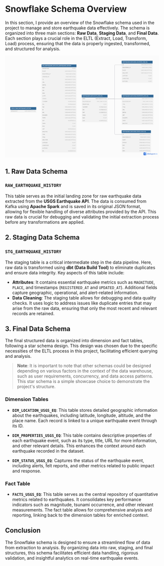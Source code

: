 # Snowflake Schema Overview

In this section, I provide an overview of the Snowflake schema used in the project to manage and store earthquake data effectively. The schema is organized into three main sections: **Raw Data**, **Staging Data**, and **Final Data**. Each section plays a crucial role in the ELTL (Extract, Load, Transform, Load) process, ensuring that the data is properly ingested, transformed, and structured for analysis.

![Snowflake Schema Diagram](assets/snowflake_diagram.png)

## 1. Raw Data Schema

### `RAW_EARTHQUAKE_HISTORY`
This table serves as the initial landing zone for raw earthquake data extracted from the **USGS Earthquake API**. The data is consumed from Kafka using **Apache Spark** and is saved in its original JSON format, allowing for flexible handling of diverse attributes provided by the API. This raw data is crucial for debugging and validating the initial extraction process before any transformations are applied.


## 2. Staging Data Schema

### `STG_EARTHQUAKE_HISTORY`
The staging table is a critical intermediate step in the data pipeline. Here, raw data is transformed using **dbt (Data Build Tool)** to eliminate duplicates and ensure data integrity. Key aspects of this table include:

- **Attributes**: It contains essential earthquake metrics such as `MAGNITUDE`, `PLACE`, and timestamps (`REGISTERED_AT` and `UPDATED_AT`). Additional fields capture geographic, operational, and alert-related information.
- **Data Cleaning**: The staging table allows for debugging and data quality checks. It uses logic to address issues like duplicate entries that may arise from the raw data, ensuring that only the most recent and relevant records are retained.


## 3. Final Data Schema

The final structured data is organized into dimension and fact tables, following a star schema design. This design was chosen due to the specific necessities of the ELTL process in this project, facilitating efficient querying and analysis. 

> **Note**: It is important to note that other schemas could be designed depending on various factors in the context of the data warehouse, such as user requirements, concurrency, and data access patterns. This star schema is a simple showcase choice to demonstrate the project's structure.


### Dimension Tables

- **`DIM_LOCATION_USGS_EQ`**: This table stores detailed geographic information about the earthquakes, including latitude, longitude, altitude, and the place name. Each record is linked to a unique earthquake event through its ID.

- **`DIM_PROPERTIES_USGS_EQ`**: This table contains descriptive properties of each earthquake event, such as its type, title, URL for more information, and other relevant details. This enhances the context around each earthquake recorded in the dataset.

- **`DIM_STATUS_USGS_EQ`**: Captures the status of the earthquake event, including alerts, felt reports, and other metrics related to public impact and response.

### Fact Table

- **`FACTS_USGS_EQ`**: This table serves as the central repository of quantitative metrics related to earthquakes. It consolidates key performance indicators such as magnitude, tsunami occurrence, and other relevant measurements. The fact table allows for comprehensive analysis and reporting, linking back to the dimension tables for enriched context.

## Conclusion

The Snowflake schema is designed to ensure a streamlined flow of data from extraction to analysis. By organizing data into raw, staging, and final structures, this schema facilitates efficient data handling, rigorous validation, and insightful analytics on real-time earthquake events.
